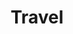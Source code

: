 ---
title: Travel
image: "cover.jpg"

# Badge style
style:
    background: "#2a9d8f"
    color: "#fff"
---